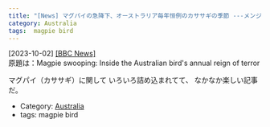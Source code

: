 ```yaml
---
title: "[News] マグパイの急降下、オーストラリア毎年恒例のカササギの季節 ---メンジス図書館の近くの木に The terror of the ANU と呼ばれるマグパイが住んでいた"
category: Australia
tags:  magpie bird
---
```


[2023-10-02] [[BBC News]](https://www.bbc.com/news/world-australia-66920781?utm_source=pocket_saves)  
 原題は：Magpie swooping:
Inside the Australian bird's annual reign of terror

 マグパイ（カササギ）に関して
いろいろ詰め込まれてて、
なかなか楽しい記事だ。

- Category: [Australia](/categories.html#Australia)
- tags:  magpie bird


